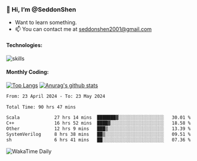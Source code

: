 ### 👋 Hi, I’m @SeddonShen
- Want to learn something.
- 📫 You can contact me at seddonshen2001@gmail.com

#### Technologies:

![skills](https://skillicons.dev/icons?i=scala,js,html,css,bootstrap,jquery,c,cpp,cloudflare,django,docker,flask,git,github,githubactions,linux,latex,mysql,nodejs,ps,php,pr,py,raspberrypi,redis,unreal,v,vscode,vue,bash)

#### Monthly Coding:
[![Top Langs](https://github-readme-stats.vercel.app/api/top-langs?username=seddonshen&show_icons=true&locale=en&layout=compact&hide=html&langs_count=8)](https://github.com/SeddonShen/)
[![Anurag's github stats](https://github-readme-stats.vercel.app/api?username=SeddonShen&count_private=true&show_icons=true)](https://github.com/anuraghazra/github-readme-stats)
<!--START_SECTION:waka-->

```txt
From: 23 April 2024 - To: 23 May 2024

Total Time: 90 hrs 47 mins

Scala             27 hrs 14 mins  ███████▓░░░░░░░░░░░░░░░░░   30.01 %
C++               16 hrs 52 mins  ████▓░░░░░░░░░░░░░░░░░░░░   18.58 %
Other             12 hrs 9 mins   ███▒░░░░░░░░░░░░░░░░░░░░░   13.39 %
SystemVerilog     8 hrs 38 mins   ██▒░░░░░░░░░░░░░░░░░░░░░░   09.51 %
sh                6 hrs 41 mins   ██░░░░░░░░░░░░░░░░░░░░░░░   07.36 %
```

<!--END_SECTION:waka-->

![WakaTime Daily](https://wakatime.com/share/@seddon2001/61a7e342-5f12-4fea-bf92-1fac161e97d6.svg)
<!---
SeddonShen/SeddonShen is a ✨ special ✨ repository because its `README.md` (this file) appears on your GitHub profile.
You can click the Preview link to take a look at your changes.
--->
